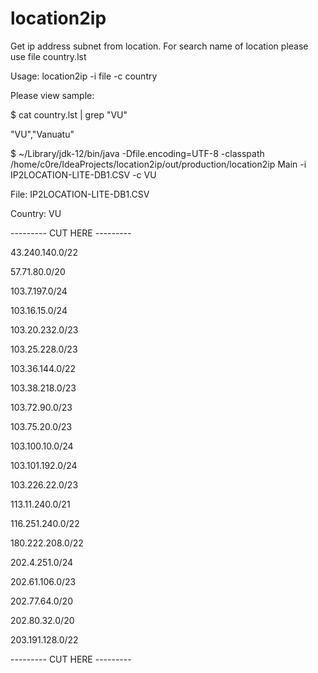 # location2ip
Get ip address subnet from location. For search name of location please use file country.lst

Usage: location2ip -i file -c country

Please view sample:

$ cat country.lst | grep "VU"

"VU","Vanuatu"

$ ~/Library/jdk-12/bin/java -Dfile.encoding=UTF-8 -classpath /home/c0re/IdeaProjects/location2ip/out/production/location2ip Main -i IP2LOCATION-LITE-DB1.CSV -c VU

File: IP2LOCATION-LITE-DB1.CSV

Country: VU

--------- CUT HERE ---------

43.240.140.0/22

57.71.80.0/20

103.7.197.0/24

103.16.15.0/24

103.20.232.0/23

103.25.228.0/23

103.36.144.0/22

103.38.218.0/23

103.72.90.0/23

103.75.20.0/23

103.100.10.0/24

103.101.192.0/24

103.226.22.0/23

113.11.240.0/21

116.251.240.0/22

180.222.208.0/22

202.4.251.0/24

202.61.106.0/23

202.77.64.0/20

202.80.32.0/20

203.191.128.0/22

--------- CUT HERE ---------

